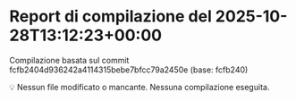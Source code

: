 # Report di compilazione del 2025-10-28T13:12:23+00:00

Compilazione basata sul commit fcfb2404d936242a4114315bebe7bfcc79a2450e (base: fcfb240)

💡 Nessun file modificato o mancante. Nessuna compilazione eseguita.
